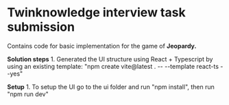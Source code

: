 <h1>Twinknowledge interview task submission</h1>

Contains code for basic implementation for the game of <b>Jeopardy.</b>

<b>Solution steps</b>
    1. Generated the UI structure using React + Typescript by using an existing template:
        "npm create vite@latest . -- --template react-ts --yes"

<b>Setup</b>
    1. To setup the UI go to the ui folder and run "npm install", then run "npm run dev"